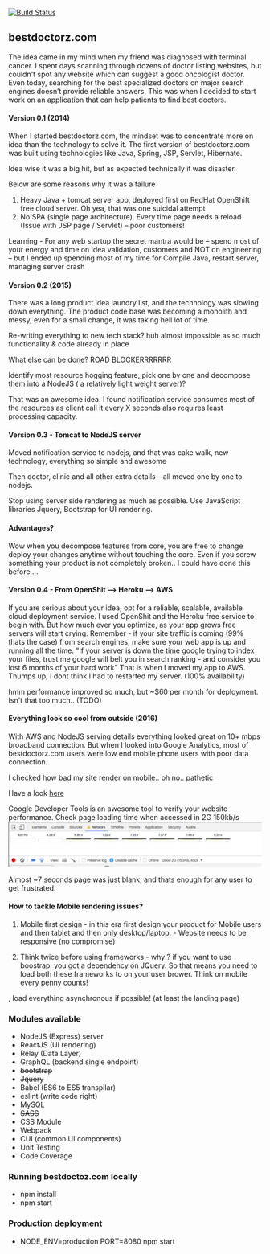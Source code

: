 [![Build Status](https://travis-ci.org/ajaycheenath/abs.svg?branch=develop)](https://travis-ci.org/ajaycheenath/abs)


## bestdoctorz.com
The idea came in my mind when my friend was diagnosed with terminal cancer. I spent days scanning through dozens of doctor listing websites, but couldn't spot any website which can suggest a good oncologist doctor. Even today, searching for the best specialized doctors on major search engines doesn’t provide reliable answers. This was when I decided to start work on an application that can help patients to find best doctors.



#### Version 0.1 (2014)

When I started bestdoctorz.com, the mindset was to concentrate more on idea than the technology to solve it.
The first version of bestdoctorz.com was built using technologies like Java, Spring, JSP, Servlet, Hibernate.

Idea wise it was a big hit, but as expected technically it was disaster.

Below are some reasons why it was a failure

1. Heavy Java + tomcat server app, deployed first on RedHat OpenShift free cloud server.  Oh yea, that was one suicidal attempt
2. No SPA (single page architecture). Every time page needs a reload (Issue with JSP page / Servlet) – poor customers!

Learning - For any web startup the secret mantra would be – spend most of your energy and time on idea validation, customers and NOT on engineering – but I ended up spending most of my time for Compile Java, restart server, managing server crash


#### Version 0.2 (2015)

There was a long product idea laundry list, and the technology was slowing down everything.
The product code base was becoming a monolith and messy, even for a small change, it was taking hell lot of time.

Re-writing everything to new tech stack? huh almost impossible as so much functionality & code already in place

What else can be done? ROAD BLOCKERRRRRRR

Identify most resource hogging feature, pick one by one and decompose them into a NodeJS ( a relatively light weight server)?

That was an awesome idea. I found notification service consumes most of the resources as client call it every X seconds also requires least processing capacity.

#### Version 0.3 - Tomcat to NodeJS server
Moved notification service to nodejs, and that was cake walk, new technology, everything so simple and awesome

Then doctor, clinic and all other extra details – all moved one by one to nodejs.

Stop using server side rendering as much as possible. Use JavaScript libraries Jquery, Bootstrap for UI rendering.

#### Advantages?

Wow when you decompose features from core, you are free to change deploy your changes anytime without touching the core. Even if you screw something your product is not completely broken..
I could have done this before….


#### Version 0.4 - From OpenShit --> Heroku --> AWS
If you are serious about your idea, opt for a reliable, scalable, available cloud deployment service. I used OpenShit and the Heroku free service to begin with. But how much ever you optimize, as your app grows free servers will start crying.
Remember - if your site traffic is coming (99% thats the case) from search engines, make sure your web app is up and running all the time. "If your server is down the time google trying to index your files, trust me google will belt you in search ranking - and consider you lost 6 months of your hard work"
That is when I moved my app to AWS. Thumps up, I dont think I had to restarted my server. (100% availability)

hmm performance improved so much, but ~$60 per month for deployment. Isn't that too much.. (TODO)

#### Everything look so cool from outside (2016)

With AWS and NodeJS serving details everything looked great on 10+ mbps broadband connection. But when I looked into Google Analytics, most of bestdoctorz.com users were low end mobile phone users with poor data connection.

I checked how bad my site render on mobile.. oh no.. pathetic

Have a look [here](http://www.bestdoctorz.com)

Google Developer Tools is an awesome tool to verify your website performance.
Check page loading time when accessed in 2G 150kb/s  
![Alt text](/bds_2g.png?raw=true "Title")

Almost ~7 seconds page was just blank, and thats enough for any user to get frustrated.

#### How to tackle Mobile rendering issues?

1. Mobile first design - in this era first design your product for Mobile users and then tablet and then only desktop/laptop. - Website needs to be responsive (no compromise)

2. Think twice before using frameworks - why ? if you want to use boostrap, you got a dependency on JQuery. So that means you need to load both these frameworks to on your user brower. Think on mobile every penny counts!   



, load everything asynchronous if possible! (at least the landing page)

### Modules available

* NodeJS (Express) server
* ReactJS (UI rendering)
* Relay (Data Layer)
* GraphQL (backend single endpoint)
* ~~bootstrap~~
* ~~Jquery~~
* Babel (ES6 to ES5 transpilar)
* eslint (write code right)
* MySQL
* ~~SASS~~
* CSS Module
* Webpack
* CUI (common UI components)
* Unit Testing
* Code Coverage

### Running bestdoctoz.com locally

* npm install
* npm start

### Production deployment

* NODE_ENV=production PORT=8080 npm start
